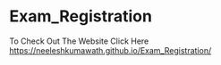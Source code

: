 # Exam_Registration
To Check Out The Website Click Here 
https://neeleshkumawath.github.io/Exam_Registration/
